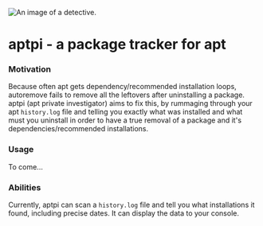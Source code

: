 ![An image of a detective.](https://github.com/vladvoicux64/aptpi/blob/main/icons/icon1.webp "aptpi logo")

# aptpi - a package tracker for apt

### Motivation

Because often apt gets dependency/recommended installation loops, autoremove fails to remove all the leftovers after
uninstalling a package.  
aptpi (apt private investigator) aims to fix this, by rummaging through your apt `history.log` file and telling you exactly
what was installed and what must you uninstall in order to have a true removal of a package and it's
dependencies/recommended installations.

### Usage

To come...

### Abilities

Currently, aptpi can scan a `history.log` file and tell you what installations it found, including precise dates. It can
display the data to your console.
